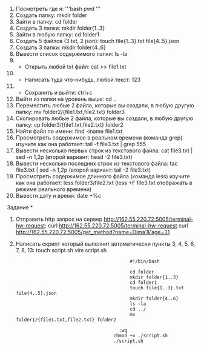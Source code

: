 1) Посмотреть где я: 
'''bash
pwd
'''
2) Создать папку: mkdir folder
3) Зайти в папку: cd folder
4) Создать 3 папки: mkdir folder{1..3}
5) Зайти в любую папку: cd folder1
6) Создать 5 файлов (3 txt, 2 json): touch file{1..3}.txt file{4..5}.json
7) Создать 3 папки: mkdir folder{4..6}
8) Вывести список содержимого папки: ls -la
9) + Открыть любой txt файл: cat >> file1.txt
10) + Написать туда что-нибудь, любой текст: 123
11) + Сохранить и выйти: ctrl+c
12) Выйти из папки на уровень выше: cd ..
13) Переместить любые 2 файла, которые вы создали, в любую другую папку: mv folder2/{file1.txt,file2.txt} folder3
14) Скопировать любые 2 файла, которые вы создали, в любую другую папку: cp folder3/{file1.txt,file2.txt} folder2
15) Найти файл по имени: find -iname file1.txt
16) Просмотреть содержимое в реальном времени (команда grep) изучите как она работает: tail -f file3.txt | grep 555
17) Вывести несколько первых строк из текстового файла: cat file3.txt | sed -n 1,2p (второй вариант: head -2 file3.txt)
18) Вывести несколько последних строк из текстового файла: tac file3.txt | sed -n 1,2p (второй вариант: tail -2 file3.txt)
19) Просмотреть содержимое длинного файла (команда less) изучите как она работает: less folder3/file2.txt (less +F file3.txt отображать в режиме реального времени)
20) Вывести дату и время: date +%c

Задание *
1) Отправить http запрос на сервер http://162.55.220.72:5005/terminal-hw-request: curl http://162.55.220.72:5005/terminal-hw-request 
										  curl http://162.55.220.72:5005/get_method?name=Dima'&'age=31
2) Написать скрипт который выполнит автоматически пункты 3, 4, 5, 6, 7, 8, 13: touch script.sh
									       vim script.sh
									       
									      		 #!/bin/bash

									       		 cd folder
									       		 mkdir folder{1..3}
									       		 cd folder1
									       		 touch file{1..3}.txt file{4..5}.json
									       		 mkdir folder{4..6}
									       		 ls -la
									       		 cd ../
									       		 mv folder1/{file1.txt,file2.txt} folder2
									                 
											 :wq
									       chmod +x ./script.sh
									       ./script.sh
